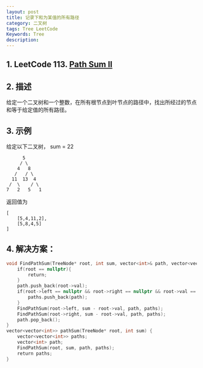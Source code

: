 ```yaml
---
layout: post
title: 记录下和为某值的所有路径
category: 二叉树
tags: Tree LeetCode
Keywords: Tree
description:
---
```

## 1. LeetCode 113. [Path Sum II](https://leetcode.com/problems/path-sum-ii/description/)
## 2. 描述
给定一个二叉树和一个整数，在所有根节点到叶节点的路径中，找出所经过的节点和等于给定值的所有路径。
## 3. 示例
给定以下二叉树， sum = 22
```
      5
     / \
    4   8
   /   / \
  11  13  4
 /  \    / \
7   2   5   1
```
返回值为
```
[
    [5,4,11,2],
    [5,8,4,5]
]
```
## 4. 解决方案：
``` c++
void FindPathSum(TreeNode* root, int sum, vector<int>& path, vector<vector<int>>& paths){
    if(root == nullptr){
        return;
    }
    path.push_back(root->val);
    if(root->left == nullptr && root->right == nullptr && root->val == sum){
        paths.push_back(path);
    }
    FindPathSum(root->left, sum - root->val, path, paths);
    FindPathSum(root->right, sum - root->val, path, paths);
    path.pop_back();
}
vector<vector<int>> pathSum(TreeNode* root, int sum) {
    vector<vector<int>> paths;
    vector<int> path;
    FindPathSum(root, sum, path, paths);
    return paths;
}
```